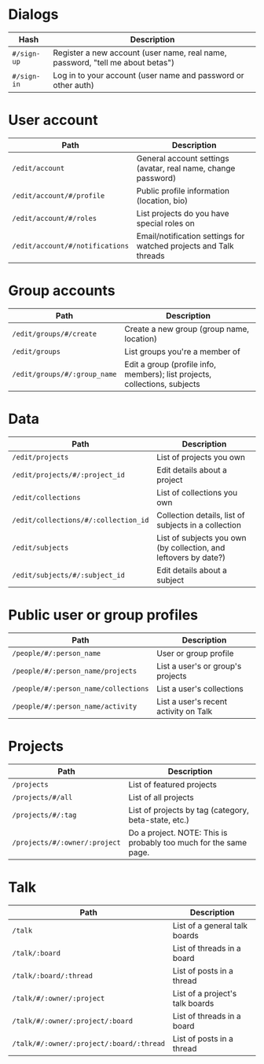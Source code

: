 Dialogs
=======

Hash        | Description
----------- | -----------
`#/sign-up` | Register a new account (user name, real name, password, "tell me about betas")
`#/sign-in` | Log in to your account (user name and password or other auth)

User account
============

Path                            | Description
------------------------------- | -----------
`/edit/account`                 | General account settings (avatar, real name, change password)
`/edit/account/#/profile`       | Public profile information (location, bio)
`/edit/account/#/roles`         | List projects do you have special roles on
`/edit/account/#/notifications` | Email/notification settings for watched projects and Talk threads

Group accounts
==============

Path                         | Description
---------------------------- | -----------
`/edit/groups/#/create`      | Create a new group (group name, location)
`/edit/groups`               | List groups you're a member of
`/edit/groups/#/:group_name` | Edit a group (profile info, members); list projects, collections, subjects

Data
====

Path                                 | Description
------------------------------------ | -----------
`/edit/projects`                     | List of projects you own
`/edit/projects/#/:project_id`       | Edit details about a project
`/edit/collections`                  | List of collections you own
`/edit/collections/#/:collection_id` | Collection details, list of subjects in a collection
`/edit/subjects`                     | List of subjects you own (by collection, and leftovers by date?)
`/edit/subjects/#/:subject_id`       | Edit details about a subject

Public user or group profiles
=============================

Path                                 | Description
------------------------------------ | -----------
`/people/#/:person_name`             | User or group profile
`/people/#/:person_name/projects`    | List a user's or group's projects
`/people/#/:person_name/collections` | List a user's collections
`/people/#/:person_name/activity`    | List a user's recent activity on Talk

Projects
========

Path                          | Description
----------------------------- | -----------
`/projects`                   | List of featured projects
`/projects/#/all`             | List of all projects
`/projects/#/:tag`            | List of projects by tag (category, beta-state, etc.)
`/projects/#/:owner/:project` | Do a project. NOTE: This is probably too much for the same page.

Talk
====

Path                                     | Description
---------------------------------------- | -----------
`/talk`                                  | List of a general talk boards
`/talk/:board`                           | List of threads in a board
`/talk/:board/:thread`                   | List of posts in a thread
`/talk/#/:owner/:project`                | List of a project's talk boards
`/talk/#/:owner/:project/:board`         | List of threads in a board
`/talk/#/:owner/:project/:board/:thread` | List of posts in a thread

